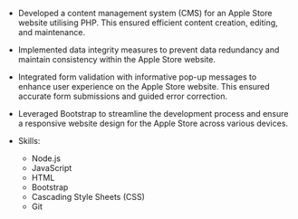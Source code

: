 - Developed a content management system (CMS) for an Apple Store website utilising PHP. This ensured efficient content creation, editing, and maintenance.
- Implemented data integrity measures to prevent data redundancy and maintain consistency within the Apple Store website.
- Integrated form validation with informative pop-up messages to enhance user experience on the Apple Store website. This ensured accurate form submissions and guided error correction.
- Leveraged Bootstrap to streamline the development process and ensure a responsive website design for the Apple Store across various devices.

-   Skills:
    - Node.js
    - JavaScript
    - HTML
    - Bootstrap
    - Cascading Style Sheets (CSS)
    - Git
